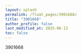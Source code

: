 ```yaml
---
layout: splash
permalink: /float_pages/3901668/
title: "3901668"
author_profile: false
last_modified_at: 2025-06-13
toc: false
---
```

 
3901668
